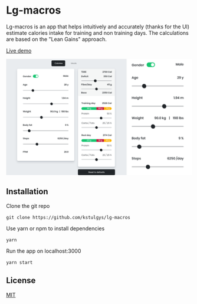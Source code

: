 # Lg-macros

Lg-macros is an app that helps intuitively and accurately (thanks for the UI) estimate calories intake for training and non training days. The calculations are based on the "Lean Gains" approach.

[Live demo](https://lg-macros.netlify.com/)

![app screenshots](https://github.com/kstulgys/lg-macros/blob/master/src/assets/screenshot_235.png)

## Installation

Clone the git repo

```console
git clone https://github.com/kstulgys/lg-macros
```

Use yarn or npm to install dependencies

```console
yarn
```

Run the app on localhost:3000

```console
yarn start
```

## License

[MIT](https://choosealicense.com/licenses/mit/)
